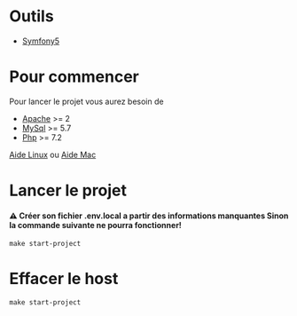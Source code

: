 # Outils
* [Symfony5](https://symfony.com/4)

# Pour commencer

Pour lancer le projet vous aurez besoin de 
* [Apache](http://httpd.apache.org/docs/2.4/fr/install.html) >= 2
* [MySql](https://dev.mysql.com/doc/mysql-installation-excerpt/5.7/en/) >= 5.7
* [Php](https://www.php.net/manual/fr/install.php) >= 7.2

 [Aide Linux](https://www.digitalocean.com/community/tutorials/comment-installer-la-pile-linux-apache-mysql-php-lamp-sur-un-serveur-ubuntu-18-04-fr)
  ou [Aide Mac](https://documentation.mamp.info/en/MAMP-Mac/Installation/) 
  
# Lancer le projet

#### :warning: Créer son fichier .env.local a partir des informations manquantes Sinon la commande suivante ne pourra fonctionner!

```
make start-project
```

# Effacer le host

```
make start-project
```
